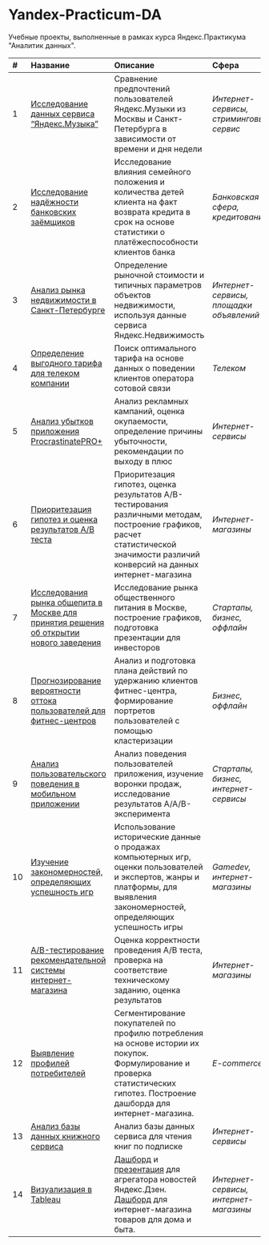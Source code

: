 # Yandex-Practicum-DA

Учебные проекты, выполненные в рамках курса Яндекс.Практикума "Аналитик данных".

| # | Название | Описание | Сфера | Инструменты | 
| :----------------------| :---------------------- | :---------------------- | :---------------------- | :---------------------- |
|1| [Исследование данных сервиса “Яндекс.Музыка”](Project_01_Musical_preferences) | Сравнение предпочтений пользователей Яндекс.Музыки из Москвы и Санкт-Петербурга в зависимости от времени и дня недели| *Интернет-сервисы, стриминговый сервис* | ```Python, Pandas, Matplotlib``` |
|2 | [Исследование надёжности банковских заёмщиков](Project_02_Borrower_s_reliability) | Исследование влияния семейного положения и количества детей клиента на факт возврата кредита в срок на основе статистики о платёжеспособности клиентов банка | *Банковская сфера, кредитование* | ```Python, Pandas, NumPy``` |
|3 | [Анализ рынка недвижимости в Санкт-Петербурге](Project_03_Real_estate_analysis) | Определение рыночной стоимости и типичных параметров объектов недвижимости, используя данные сервиса Яндекс.Недвижимость| *Интернет-сервисы, площадки объявлений* | ```Python, Pandas, Matplotlib``` |
|4 | [Определение выгодного тарифа для телеком компании](Project_04_Favorable_tariff) | Поиск оптимального тарифа на основе данных о поведении клиентов оператора сотовой связи | *Телеком* | ```Python, Pandas, Matplotlib, NumPy, SciPy``` |
|5 | [Анализ убытков приложения ProcrastinatePRO+](Project_05_Advertising_campaigns) | Анализ рекламных кампаний, оценка окупаемости, определение причины убыточности, рекомендации по выходу в плюс | *Интернет-сервисы* | ```Python, Pandas, Matplotlib, NumPy``` |
|6 | [Приоритезация гипотез и оценка результатов A/B теста](Project_06_Evaluation_of_AB-test_results) | Приоритезация гипотез, оценка результатов A/B-тестирования различными методам, построение графиков, расчет статистической значимости различий конверсий на данных интернет-магазина | *Интернет-магазины* | ```Python, Pandas, Matplotlib, NumPy, SciPy``` |
|7 | [Исследования рынка общепита в Москве для принятия решения об открытии нового заведения](Project_07_Catering_market_research) | Исследование рынка общественного питания в Москве, построение графиков, подготовка презентации для инвесторов | *Стартапы, бизнес, оффлайн* | ```Python, Pandas, Matplotlib, NumPy, Seaborn, Plotly``` |
|8 | [Прогнозирование вероятности оттока пользователей для фитнес-центров](Project_08_ML_and_churn_forecast) | Анализ и подготовка плана действий по удержанию клиентов фитнес-центра, формирование портретов пользователей с помощью кластеризации | *Бизнес, оффлайн* | ```Python, Pandas, Scikit-learn, Matplotlib, Seaborn, NumPy``` |
|9 | [Анализ пользовательского поведения в мобильном приложении](Project_09_Behavior_of_users_in_mobile_app) | Анализ поведения пользователей приложения, изучение воронки продаж, исследование результатов A/A/B-эксперимента | *Стартапы, бизнес, интернет-сервисы* | ```Python, Pandas, Matplotlib, NumPy, Plotly, Math, SciPy``` |
|10 | [Изучение закономерностей, определяющих успешность игр](Project_10_The_determinants_of_mobile_game_success) | Использование исторические данные о продажах компьютерных игр, оценки пользователей и экспертов, жанры и платформы, для выявления закономерностей, определяющих успешность игры | *Gamedev, интернет-магазины* | ```Python, Pandas, Matplotlib, NumPy, SciPy, Seaborn``` |
|11 | [A/B-тестирование рекомендательной системы интернет-магазина](Project_11_АB_testing_of_recommender_system) | Оценка корректности проведения А/В теста, проверка на соответствие техническому заданию, оценка результатов | *Интернет-магазины* | ```Python, Pandas, Matplotlib, Plotly, NumPy, Math, SciPy``` |
|12 | [Выявление профилей потребителей ](Project_12_Consumer_profiles_identification) | Сегментирование покупателей по профилю потребления на основе истории их покупок. Формулирование и проверка статистических гипотез. Построение дашборда для интернет-магазина. | *E-commerce* | ```Python, Pandas, Matplotlib, NumPy, SciPy, Seaborn, Pymystem3, Scikit-learn, Tableau ``` |
|13 | [Анализ базы данных книжного сервиса ](SQL_eBook_subscription_service) | Анализ базы данных сервиса для чтения книг по подписке | *Интернет-сервисы* | ```SQL, SQLAlchemy, Pandas``` |
|14 | [Визуализация в Tableau ](Tableau) | [Дашборд](https://public.tableau.com/views/__16517756353050/_?:language=en-US&:display_count=n&:origin=viz_share_link)  и [презентация](https://drive.google.com/file/d/1lmSWdyVAtxuwIiqTFV0wyL73-6FotdXl/view?usp=sharing) для агрегатора новостей Яндекс.Дзен. [Дашборд](https://public.tableau.com/views/E-commdashboard/E-commerceDashboard?:language=en-US&publish=yes&:display_count=n&:origin=viz_share_link) для интернет-магазина товаров для дома и быта. | *Интернет-сервисы, интернет-магазины* | ```Tableau, Google Slides``` |
